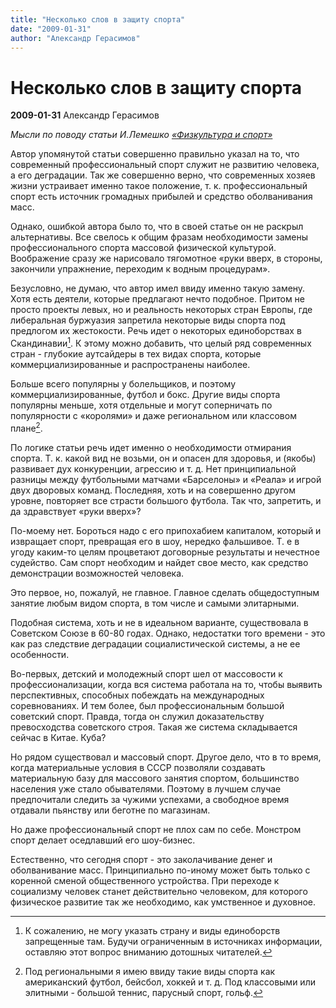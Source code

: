 ```yaml
---
title: "Несколько слов в защиту спорта"
date: "2009-01-31"
author: "Александр Герасимов"
---
```


# Несколько слов в защиту спорта

**2009-01-31** Александр Герасимов

*Мысли по поводу статьи И.Лемешко [«Физкультура и спорт»](/676.md)*

Автор упомянутой статьи совершенно правильно указал на то, что современный профессиональный спорт служит не развитию человека, а его деградации. Так же совершенно верно, что современных хозяев жизни устраивает именно такое положение, т. к. профессиональный спорт есть источник громадных прибылей и средство оболванивания масс.

Однако, ошибкой автора было то, что в своей статье он не раскрыл альтернативы. Все свелось к общим фразам необходимости замены профессионального спорта массовой физической культурой. Воображение сразу же нарисовало тягомотное «руки вверх, в стороны, закончили упражнение, переходим к водным процедурам».

Безусловно, не думаю, что автор имел ввиду именно такую замену. Хотя есть деятели, которые предлагают нечто подобное. Притом не просто проекты левых, но и реальность некоторых стран Европы, где либеральная буржуазия запретила некоторые виды спорта под предлогом их жестокости. Речь идет о некоторых единоборствах в Скандинавии[^*]. К этому можно добавить, что целый ряд современных стран - глубокие аутсайдеры в тех видах спорта, которые коммерциализированные и распространены наиболее.

Больше всего популярны у болельщиков, и поэтому коммерциализированные, футбол и бокс. Другие виды спорта популярны меньше, хотя отдельные и могут соперничать по популярности с «королями» и даже региональном или классовом плане[^**].

По логике статьи речь идет именно о необходимости отмирания спорта. Т. к. какой вид не возьми, он и опасен для здоровья, и (якобы) развивает дух конкуренции, агрессию и т. д. Нет принципиальной разницы между футбольными матчами «Барселоны» и «Реала» и игрой двух дворовых команд. Последняя, хоть и на совершенно другом уровне, повторяет все страсти большого футбола. Так что, запретить, и да здравствует «руки вверх»?

По-моему нет. Бороться надо с его припохабием капиталом, который и извращает спорт, превращая его в шоу, нередко фальшивое. Т. е в угоду каким-то целям процветают договорные результаты и нечестное судейство. Сам спорт необходим и найдет свое место, как средство демонстрации возможностей человека.

Это первое, но, пожалуй, не главное. Главное сделать общедоступным занятие любым видом спорта, в том числе и самыми элитарными.

Подобная система, хоть и не в идеальном варианте, существовала в Советском Союзе в 60-80 годах. Однако, недостатки того времени - это как раз следствие деградации социалистической системы, а не ее особенности.

Во-первых, детский и молодежный спорт шел от массовости к профессионализации, когда вся система работала на то, чтобы выявить перспективных, способных побеждать на международных соревнованиях. И тем более, был профессиональным большой советский спорт. Правда, тогда он служил доказательству превосходства советского строя. Такая же система складывается сейчас в Китае. Куба?

Но рядом существовал и массовый спорт. Другое дело, что в то время, когда материальные условия в СССР позволяли создавать материальную базу для массового занятия спортом, большинство населения уже стало обывателями. Поэтому в лучшем случае предпочитали следить за чужими успехами, а свободное время отдавали пьянству или беготне по магазинам.

Но даже профессиональный спорт не плох сам по себе. Монстром спорт делает оседлавший его шоу-бизнес.

Естественно, что сегодня спорт - это заколачивание денег и оболванивание масс. Принципиально по-иному может быть только с коренной сменой общественного устройства. При переходе к социализму человек станет действительно человеком, для которого физическое развитие так же необходимо, как умственное и духовное.

[^*]: К сожалению, не могу указать страну и виды единоборств запрещенные там. Будучи ограниченным в источниках информации, оставляю этот вопрос вниманию дотошных читателей.

[^**]: Под региональными я имею ввиду такие виды спорта как американский футбол, бейсбол, хоккей и т. д. Под классовыми или элитными - большой теннис, парусный спорт, гольф.